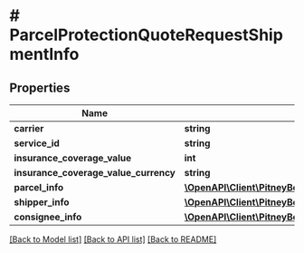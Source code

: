 # # ParcelProtectionQuoteRequestShipmentInfo

## Properties

Name | Type | Description | Notes
------------ | ------------- | ------------- | -------------
**carrier** | **string** |  | 
**service_id** | **string** |  | 
**insurance_coverage_value** | **int** |  | 
**insurance_coverage_value_currency** | **string** |  | 
**parcel_info** | [**\OpenAPI\Client\PitneyBowes.Developer.ShippingApi.Model\ParcelProtectionQuoteRequestShipmentInfoParcelInfo**](ParcelProtectionQuoteRequestShipmentInfoParcelInfo.md) |  | 
**shipper_info** | [**\OpenAPI\Client\PitneyBowes.Developer.ShippingApi.Model\ParcelProtectionQuoteRequestShipmentInfoShipperInfo**](ParcelProtectionQuoteRequestShipmentInfoShipperInfo.md) |  | 
**consignee_info** | [**\OpenAPI\Client\PitneyBowes.Developer.ShippingApi.Model\ParcelProtectionQuoteRequestShipmentInfoConsigneeInfo**](ParcelProtectionQuoteRequestShipmentInfoConsigneeInfo.md) |  | 

[[Back to Model list]](../../README.md#documentation-for-models) [[Back to API list]](../../README.md#documentation-for-api-endpoints) [[Back to README]](../../README.md)


